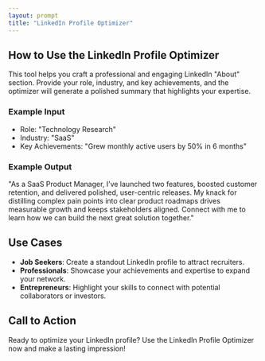 ```yaml
---
layout: prompt
title: "LinkedIn Profile Optimizer"
---
```


## How to Use the LinkedIn Profile Optimizer

This tool helps you craft a professional and engaging LinkedIn "About" section. Provide your role, industry, and key achievements, and the optimizer will generate a polished summary that highlights your expertise.

### Example Input
- Role: "Technology Research"
- Industry: "SaaS"
- Key Achievements: "Grew monthly active users by 50% in 6 months"

### Example Output
"As a SaaS Product Manager, I’ve launched two features, boosted customer retention, and delivered polished, user-centric releases. My knack for distilling complex pain points into clear product roadmaps drives measurable growth and keeps stakeholders aligned. Connect with me to learn how we can build the next great solution together."

## Use Cases
- **Job Seekers**: Create a standout LinkedIn profile to attract recruiters.
- **Professionals**: Showcase your achievements and expertise to expand your network.
- **Entrepreneurs**: Highlight your skills to connect with potential collaborators or investors.

## Call to Action
Ready to optimize your LinkedIn profile? Use the LinkedIn Profile Optimizer now and make a lasting impression!